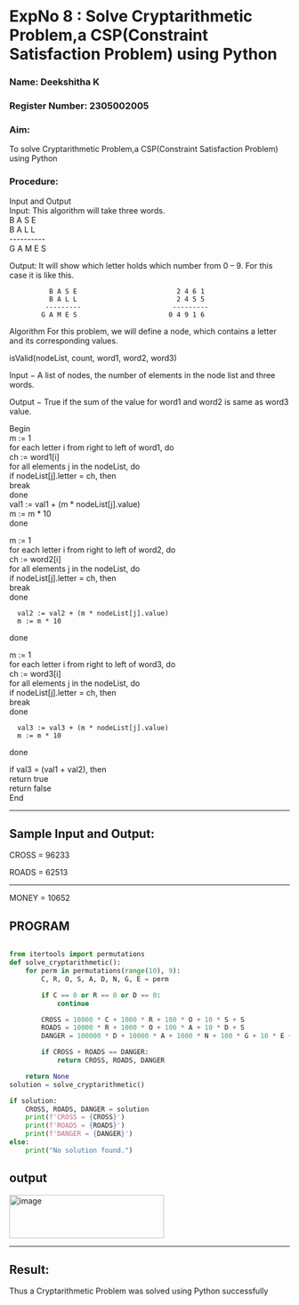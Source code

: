 <h1>ExpNo 8 : Solve Cryptarithmetic Problem,a CSP(Constraint Satisfaction Problem) using Python</h1> 
<h3>Name:  Deekshitha K  </h3>
<h3>Register Number: 2305002005   </h3>
<H3>Aim:</H3>
<p>
    To solve Cryptarithmetic Problem,a CSP(Constraint Satisfaction Problem) using Python
</p>
<h3>Procedure:</h3>
Input and Output
<br>Input:
This algorithm will take three words.
<br> B A S E<br>
    B A L L<br>
           ----------<br>
           G A M E S<br>

Output:
It will show which letter holds which number from 0 – 9.
For this case it is like this.

              B A S E                         2 4 6 1
              B A L L                         2 4 5 5
             ---------                       ---------
            G A M E S                       0 4 9 1 6
Algorithm
For this problem, we will define a node, which contains a letter and its corresponding values.<br>

isValid(nodeList, count, word1, word2, word3)<br>

Input − A list of nodes, the number of elements in the node list and three words.<br>

Output − True if the sum of the value for word1 and word2 is same as word3 value.<br>

Begin<br>
   m := 1<br>
   for each letter i from right to left of word1, do<br>
      ch := word1[i]<br>
      for all elements j in the nodeList, do<br>
         if nodeList[j].letter = ch, then<br>
            break<br>
      done<br>
      val1 := val1 + (m * nodeList[j].value)<br>
      m := m * 10<br>
   done<br>

   m := 1<br>
   for each letter i from right to left of word2, do<br>
      ch := word2[i]<br>
      for all elements j in the nodeList, do<br>
         if nodeList[j].letter = ch, then<br>
            break<br>
      done<br>

      val2 := val2 + (m * nodeList[j].value)
      m := m * 10
   done<br>

   m := 1<br>
   for each letter i from right to left of word3, do<br>
      ch := word3[i]<br>
      for all elements j in the nodeList, do<br>
         if nodeList[j].letter = ch, then<br>
            break<br>
      done<br>

      val3 := val3 + (m * nodeList[j].value)
      m := m * 10
   done<br>

   if val3 = (val1 + val2), then<br>
      return true<br>
   return false<br>
End<br>

<hr>
<h2>Sample Input and Output:</h2>
CROSS = 96233

ROADS = 62513
<hr>
MONEY = 10652<br>

## PROGRAM
```Python

from itertools import permutations
def solve_cryptarithmetic():
    for perm in permutations(range(10), 9):  
        C, R, O, S, A, D, N, G, E = perm

        if C == 0 or R == 0 or D == 0:
            continue

        CROSS = 10000 * C + 1000 * R + 100 * O + 10 * S + S
        ROADS = 10000 * R + 1000 * O + 100 * A + 10 * D + S
        DANGER = 100000 * D + 10000 * A + 1000 * N + 100 * G + 10 * E + R

        if CROSS + ROADS == DANGER:
            return CROSS, ROADS, DANGER

    return None
solution = solve_cryptarithmetic()

if solution:
    CROSS, ROADS, DANGER = solution
    print(f'CROSS = {CROSS}')
    print(f'ROADS = {ROADS}')
    print(f'DANGER = {DANGER}')
else:
    print("No solution found.")
```

## output

<img width="278" height="78" alt="image" src="https://github.com/user-attachments/assets/f4e5d5fd-5af2-4029-bea3-1d41d1980986" />



<hr>
<h2>Result:</h2>
<p> Thus a Cryptarithmetic Problem was solved using Python successfully</p>
